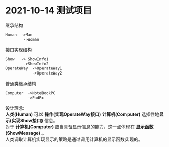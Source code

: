 2021-10-14 测试项目
====
继承结构  
```dtd
Human  ->Man  
        ->Woman
```  
接口实现结构
```dtd
Show   -> ShowInfo1  
        ->ShowInfo2
OperateWay  ->OperateWay1
            ->OperateWay2
```
普通类继承结构
```dtd
Computer  ->NoteBookPC
          ->PadPc
```
设计理念:  
**人类(Human)** 可以 **操作(实现OperateWay接口)** **计算机(Computer)** 选择性地**显示(实现Show接口)** 信息。  
对于 **计算机(Computer)** 应当具备显示信息的能力，这一点体现在 **显示函数(ShowMessage)** 。  
人类调取计算机实现显示的策略是通过调用计算机的显示函数实现的。

